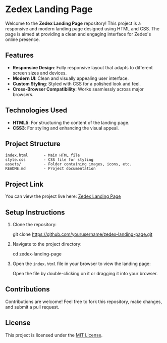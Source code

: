 # Zedex Landing Page

Welcome to the **Zedex Landing Page** repository! This project is a responsive and modern landing page designed using HTML and CSS. The page is aimed at providing a clean and engaging interface for Zedex's online presence.

## Features
- **Responsive Design**: Fully responsive layout that adapts to different screen sizes and devices.
- **Modern UI**: Clean and visually appealing user interface.
- **Custom Styling**: Styled with CSS for a polished look and feel.
- **Cross-Browser Compatibility**: Works seamlessly across major browsers.

## Technologies Used
- **HTML5**: For structuring the content of the landing page.
- **CSS3**: For styling and enhancing the visual appeal.

## Project Structure
```
index.html       - Main HTML file
style.css        - CSS file for styling
assets/          - Folder containing images, icons, etc.
README.md        - Project documentation
```
## Project Link
You can view the project live here: [Zedex Landing Page](https://zedex-landpage.netlify.app/)

## Setup Instructions
1. Clone the repository:
   
   git clone https://github.com/yourusername/zedex-landing-page.git

2. Navigate to the project directory:
   
   cd zedex-landing-page

3. Open the `index.html` file in your browser to view the landing page:
   
   Open the file by double-clicking on it or dragging it into your browser.



## Contributions
Contributions are welcome! Feel free to fork this repository, make changes, and submit a pull request.

## License
This project is licensed under the [MIT License](LICENSE).

